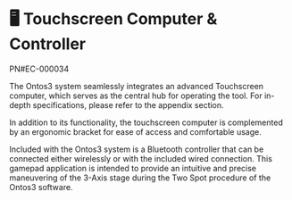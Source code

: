 # 🖥 Touchscreen Computer & Controller

PN#EC-000034

The Ontos3 system seamlessly integrates an advanced Touchscreen computer, which serves as the central hub for operating the tool. For in-depth specifications, please refer to the appendix section.

In addition to its functionality, the touchscreen computer is complemented by an ergonomic bracket for ease of access and comfortable usage.

Included with the Ontos3 system is a Bluetooth controller that can be connected either wirelessly or with the included wired connection. This gamepad application is intended to provide an intuitive and precise maneuvering of the 3-Axis stage during the Two Spot procedure of the Ontos3 software.
